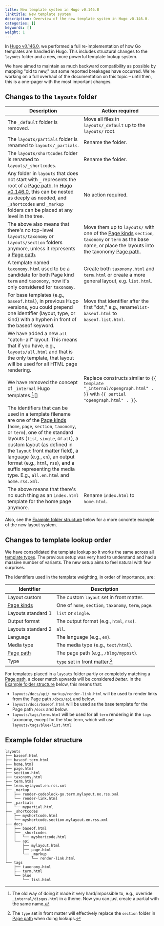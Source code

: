 ```yaml
---
title: New template system in Hugo v0.146.0
linktitle: New template system
description: Overview of the new template system in Hugo v0.146.0.
categories: []
keywords: []
weight: 1
---
```


In [Hugo v0.146.0][], we performed a full re-implementation of how Go templates are handled in Hugo. This includes structural changes to the `layouts` folder and a new, more powerful template lookup system.

We have aimed to maintain as much backward compatibility as possible by mapping "old to new," but some reported breakages have occurred. We're working on a full overhaul of the documentation on this topic – until then, this is a one-pager with the most important changes.

## Changes to the `layouts` folder

| Description   | Action required |
| ------------- | ------------- |
| The `_default` folder is removed. | Move all files in `layouts/_default` up to the `layouts/` root.|
| The `layouts/partials` folder is renamed to `layouts/_partials`.  | Rename the folder.  |
| The `layouts/shortcodes` folder is renamed to `layouts/_shortcodes`.  | Rename the folder.  |
| Any folder in `layouts` that does not start with `_` represents the root of a [Page path][]. In [Hugo v0.146.0][], this can be nested as deeply as needed, and `_shortcodes` and `_markup` folders can be placed at any level in the tree.| No action required.|
| The above also means that there's no top-level `layouts/taxonomy` or `layouts/section` folders anymore, unless it represents a [Page path][].|Move them up to `layouts/` with one of the [Page kinds][] `section`, `taxonomy` or `term` as the base name, or place the layouts into the taxonomy [Page path][]. |
|A template named `taxonomy.html` used to be a candidate for both Page kind `term` and `taxonomy`, now it's only considered for `taxonomy`.|Create both `taxonomy.html` and `term.html` or create a more general layout, e.g. `list.html`.|
| For base templates (e.g., `baseof.html`), in previous Hugo versions, you could prepend one identifier (layout, type, or kind) with a hyphen in front of the baseof keyword.|Move that identifier after the first "dot," e.g., rename`list-baseof.html` to `baseof.list.html`.|
| We have added a new `all` "catch-all" layout. This means that if you have, e.g., `layouts/all.html` and that is the only template, that layout will be used for all HTML page rendering.||
| We have removed the concept of `_internal` Hugo templates.[^internal][]|Replace constructs similar to `{{ template "_internal/opengraph.html" . }}` with `{{ partial "opengraph.html" . }}`.|
| The identifiers that can be used in a template filename are one of the [Page kinds] (`home`, `page`, `section`, `taxonomy`, or `term`), one of the standard layouts (`list`, `single`, or `all`), a custom layout (as defined in the `layout` front matter field), a language (e.g., `en`), an output format (e.g., `html`, `rss`), and a suffix representing the media type. E.g., `all.en.html` and `home.rss.xml`.||
| The above means that there's no such thing as an `index.html` template for the home page anymore. | Rename `index.html` to `home.html`.|

Also, see the [Example folder structure][] below for a more concrete example of the new layout system.

## Changes to template lookup order

We have consolidated the template lookup so it works the same across all [template types][]. The previous setup was very hard to understand and had a massive number of variants. The new setup aims to feel natural with few surprises.

The identifiers used in the template weighting, in order of importance, are:

| Identifier | Description |
| ---------- | ----------- |
| Layout custom | The custom `layout` set in front matter. |
| [Page kinds][] | One of `home`, `section`, `taxonomy`, `term`, `page`. |
| Layouts standard 1 | `list` or `single`. |
| Output format | The output format (e.g., `html`, `rss`). |
| Layouts standard 2  | `all`. |
| Language | The language (e.g., `en`). |
| Media type | The media type (e.g., `text/html`). |
| [Page path][] | The page path (e.g., `/blog/mypost`). |
| Type | `type` set in front matter.[^type]|

For templates placed in a `layouts` folder partly or completely matching a [Page path][], a closer match upwards will be considered _better_. In the [Example folder structure][] below, this means that:

- `layouts/docs/api/_markup/render-link.html` will be used to render links from the Page path `/docs/api` and below.
- `layouts/docs/baseof.html` will be used as the base template for the Page path `/docs` and below.
- `layouts/tags/term.html` will be used for all `term` rendering in the `tags` taxonomy, except for the `blue` term, which will use `layouts/tags/blue/list.html`.

## Example folder structure

```tree
layouts
├── baseof.html
├── baseof.term.html
├── home.html
├── page.html
├── section.html
├── taxonomy.html
├── term.html
├── term.mylayout.en.rss.xml
├── _markup
│   ├── render-codeblock-go.term.mylayout.no.rss.xml
│   └── render-link.html
├── _partials
│   └── mypartial.html
├── _shortcodes
│   ├── myshortcode.html
│   └── myshortcode.section.mylayout.en.rss.xml
├── docs
│   ├── baseof.html
│   ├── _shortcodes
│   │   └── myshortcode.html
│   └── api
│       ├── mylayout.html
│       ├── page.html
│       └── _markup
│           └── render-link.html
└── tags
    ├── taxonomy.html
    ├── term.html
    └── blue
        └── list.html
```

[^type]: The `type` set in front matter will effectively replace the `section` folder in [Page path][] when doing lookups.
[^internal]: The old way of doing it made it very hard/impossible to, e.g., override `_internal/disqus.html` in a theme. Now you can just create a partial with the same name.

[Example folder structure]: #example-folder-structure
[Hugo v0.146.0]: https://github.com/gohugoio/hugo/releases/tag/v0.146.0
[Page kinds]: /docs/reference/methods/page/kind/
[Page path]: /docs/reference/methods/page/path/
[template types]: /docs/concepts/template-types.md
